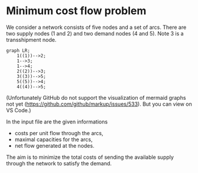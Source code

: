 # Minimum cost flow problem
We consider a network consists of five nodes and a set of arcs. There are two supply nodes (1 and 2) and two demand nodes (4 and 5). Note 3 is a transshipment node. 
```mermaid
graph LR;
    1((1))-->2;
    1-->3;
    1-->4;
    2((2))-->3;
    3((3))-->5;
    5((5))-->4;
    4((4))-->5;
```
(Unfortunately GitHub do not support the visualization of mermaid graphs not yet (https://github.com/github/markup/issues/533). But you can view on VS Code.)

In the input file are the given informations
* costs per unit flow through the arcs,
* maximal capacities for the arcs,
* net flow generated at the nodes.

The aim is to minimize the total costs of sending the available supply through the network to satisfy the demand. 